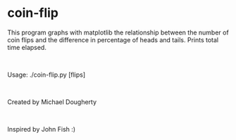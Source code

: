 # coin-flip

This program graphs with matplotlib the relationship between the number of coin flips and the difference in percentage of heads and tails. Prints total time elapsed.

<br>

Usage: ./coin-flip.py [flips]

<br>

Created by Michael Dougherty

<br>

Inspired by John Fish :)
